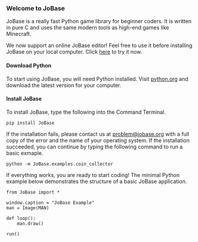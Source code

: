 ### Welcome to JoBase
JoBase is a really fast Python game library for beginner coders.
It is written in pure C and uses the same modern tools as high-end games like Minecraft.

We now support an online JoBase editor!
Feel free to use it before installing JoBase on your local computer.
Click [here](https://jobase.org/Browser) to try it now.

#### Download Python
To start using JoBase, you will need Python installed.
Visit [python.org](https://www.python.org/downloads) and download the latest version for your computer.

#### Install JoBase
To install JoBase, type the following into the Command Terminal.

```
pip install JoBase
```

If the installation fails, please contact us at <problem@jobase.org> with a full copy of the error and the name of your operating system.
If the installation succeeded, you can continue by typing the following command to run a basic exmaple.

```
python -m JoBase.examples.coin_collector
```

If everything works, you are ready to start coding!
The minimal Python example below demonstrates the structure of a basic JoBase application.

```
from JoBase import *

window.caption = "JoBase Example"
man = Image(MAN)

def loop():
    man.draw()

run()
```
